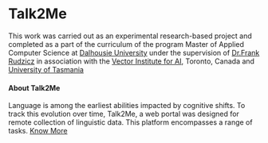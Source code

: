 # Talk2Me
This work was carried out as an experimental research-based project and completed as a part of the curriculum of the program Master of Applied Computer Science at [Dalhousie University](https://www.dal.ca/faculty/computerscience/graduate-programs.html) under the supervision of [Dr.Frank Rudzicz](https://web.cs.dal.ca/~rudzicz/) in association with the [Vector Institute for AI](https://vectorinstitute.ai/), Toronto, Canada and [University of Tasmania](https://www.utas.edu.au/wicking)

#### About Talk2Me
Language is among the earliest abilities impacted by cognitive shifts. To track this evolution over time, Talk2Me, a web portal was designed for remote collection of linguistic data. This platform encompasses a range of tasks. [Know More](https://journals.plos.org/plosone/article?id=10.1371/journal.pone.0212342#sec001)

